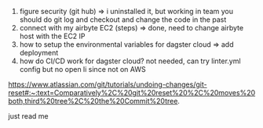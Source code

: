 1. figure security (git hub) => i uninstalled it, but working in team you should do git log and checkout and change the code in the past
2. connect with my airbyte EC2 (steps) => done, need to change airbyte host with the EC2 IP
3. how to setup the environmental variables for dagster cloud => add deployment 
4. how do CI/CD work for dagster cloud? not needed, can try linter.yml config but no open li since not on AWS

https://www.atlassian.com/git/tutorials/undoing-changes/git-reset#:~:text=Comparatively%2C%20git%20reset%20%2C%20moves%20both,third%20tree%2C%20the%20Commit%20tree.

just read me